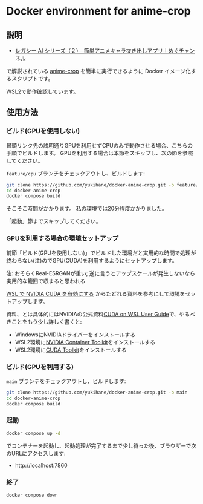 # Docker environment for anime-crop

## 説明

- [レガシー AI シリーズ（２）　簡単アニメキャラ抜き出しアプリ｜めぐチャンネル](https://note.com/ai_meg/n/n7e02b5ac878c)

で解説されている [anime-crop](https://github.com/animede/anime-crop) を簡単に実行できるように Docker イメージ化するスクリプトです。

WSL2で動作確認しています。

## 使用方法

### ビルド(GPUを使用しない)

冒頭リンク先の説明通りGPUを利用せずCPUのみで動作させる場合、こちらの手順でビルドします。
GPUを利用する場合は本節をスキップし、次の節を参照してください。

`feature/cpu` ブランチをチェックアウトし、ビルドします:

```sh
git clone https://github.com/yukihane/docker-anime-crop.git -b feature/cpu
cd docker-anime-crop
docker compose build
```

そこそこ時間がかかります。
私の環境では20分程度かかりました。

「起動」節までスキップしてください。

### GPUを利用する場合の環境セットアップ

前節「ビルド(GPUを使用しない)」でビルドした環境だと実用的な時間で処理が終わらない(注)のでGPU(CUDA)を利用するようにセットアップします。

注: おそらくReal-ESRGANが重い; 逆に言うとアップスケールが発生しないなら実用的な範囲で収まると思われる

[WSL で NVIDIA CUDA を有効にする](https://learn.microsoft.com/ja-jp/windows/ai/directml/gpu-cuda-in-wsl) からたどれる資料を参考にして環境をセットアップします。

資料、とは具体的にはNVIDIAの公式資料[CUDA on WSL User Guide](https://docs.nvidia.com/cuda/wsl-user-guide/index.html)で、やるべきことをもう少し詳しく書くと:

- WindowsにNVIDIAドライバーをインストールする
- WSL2環境に[NVIDIA Container Toolkit](https://docs.nvidia.com/datacenter/cloud-native/container-toolkit/latest/install-guide.html)をインストールする
- WSL2環境に[CUDA Toolkit](https://developer.nvidia.com/cuda-downloads?target_os=Linux&target_arch=x86_64&Distribution=WSL-Ubuntu&target_version=2.0&target_type=deb_network)をインストールする

### ビルド(GPUを利用する)

`main` ブランチをチェックアウトし、ビルドします:

```sh
git clone https://github.com/yukihane/docker-anime-crop.git -b main
cd docker-anime-crop
docker compose build
```

### 起動

```sh
docker compose up -d
```

でコンテナーを起動し、起動処理が完了するまで少し待った後、ブラウザーで次のURLにアクセスします:

- http://localhost:7860

### 終了

```sh
docker compose down
```
